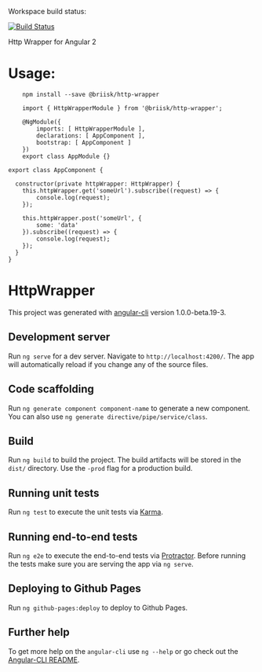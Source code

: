 Workspace build status:

[![Build Status](https://semaphoreci.com/api/v1/briisk-co/http-wrapper/branches/master/badge.svg)](https://semaphoreci.com/briisk-co/http-wrapper)

Http Wrapper for Angular 2

# Usage:

```
    npm install --save @briisk/http-wrapper
```

```
    import { HttpWrapperModule } from '@briisk/http-wrapper';

    @NgModule({
        imports: [ HttpWrapperModule ],
        declarations: [ AppComponent ],
        bootstrap: [ AppComponent ]
    })
    export class AppModule {}
```

```
export class AppComponent {

  constructor(private httpWrapper: HttpWrapper) {
    this.httpWrapper.get('someUrl').subscribe((request) => {
        console.log(request);
    });

    this.httpWrapper.post('someUrl', {
        some: 'data'
    }).subscribe((request) => {
        console.log(request);
    });
  }
}
```

# HttpWrapper

This project was generated with [angular-cli](https://github.com/angular/angular-cli) version 1.0.0-beta.19-3.

## Development server
Run `ng serve` for a dev server. Navigate to `http://localhost:4200/`. The app will automatically reload if you change any of the source files.

## Code scaffolding

Run `ng generate component component-name` to generate a new component. You can also use `ng generate directive/pipe/service/class`.

## Build

Run `ng build` to build the project. The build artifacts will be stored in the `dist/` directory. Use the `-prod` flag for a production build.

## Running unit tests

Run `ng test` to execute the unit tests via [Karma](https://karma-runner.github.io).

## Running end-to-end tests

Run `ng e2e` to execute the end-to-end tests via [Protractor](http://www.protractortest.org/).
Before running the tests make sure you are serving the app via `ng serve`.

## Deploying to Github Pages

Run `ng github-pages:deploy` to deploy to Github Pages.

## Further help

To get more help on the `angular-cli` use `ng --help` or go check out the [Angular-CLI README](https://github.com/angular/angular-cli/blob/master/README.md).
